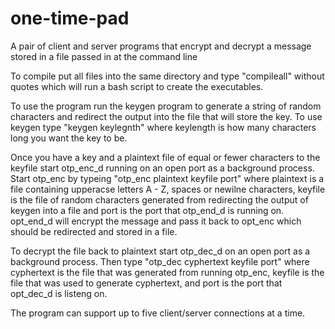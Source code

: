 # one-time-pad
A pair of client and server programs that encrypt and decrypt a message stored in a file passed in at the command line

To compile put all files into the same directory and type "compileall" without quotes which will run a bash script to create the 
executables. 

To use the program run the keygen program to generate a string of random characters and redirect the output into the file that will
store the key. To use keygen type "keygen keylegnth" where keylength is how many characters long you want the key to be. 

Once you have a key and a plaintext file of equal or fewer characters to the keyfile start otp_enc_d running on an open port 
as a background process. Start otp_enc by typeing "otp_enc plaintext keyfile port" where plaintext is a file containing upperacse
letters A - Z, spaces or newilne characters, keyfile is the file of random characters generated from redirecting the output of keygen
into a file and port is the port that otp_end_d is running on. opt_end_d will encrypt the message and pass it back to opt_enc which should be redirected and stored in a file. 

To decrypt the file back to plaintext start otp_dec_d on an open port as a background process. Then type "otp_dec cyphertext keyfile port"
where cyphertext is the file that was generated from running otp_enc, keyfile is the file that was used to generate cyphertext, and port
is the port that opt_dec_d is listeng on. 

The program can support up to five client/server connections at a time. 
